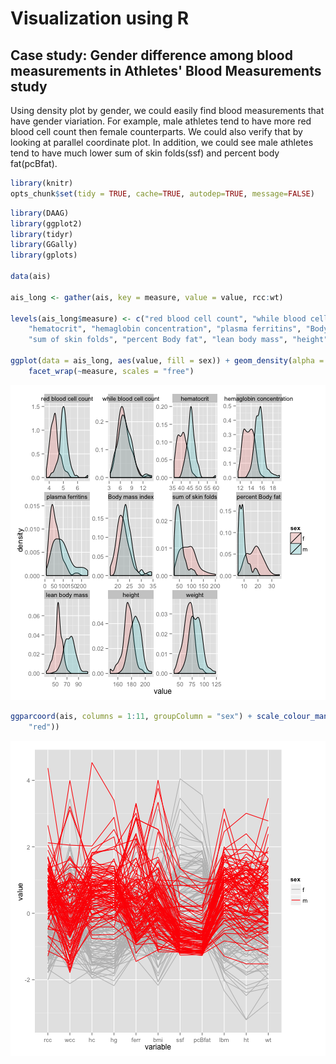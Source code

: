 
# Visualization using R

## Case study: Gender difference among blood measurements in Athletes' Blood Measurements study

Using density plot by gender, we could easily find blood measurements that have gender viariation.
For example, male athletes tend to have more red blood cell count then female counterparts.
We could also verify that by looking at parallel coordinate plot. In addition, we could see male athletes tend to have much lower sum of skin folds(ssf) and percent body fat(pcBfat).


```r
library(knitr)
opts_chunk$set(tidy = TRUE, cache=TRUE, autodep=TRUE, message=FALSE)
```


```r
library(DAAG)
library(ggplot2)
library(tidyr)
library(GGally)
library(gplots)

data(ais)

ais_long <- gather(ais, key = measure, value = value, rcc:wt)

levels(ais_long$measure) <- c("red blood cell count", "while blood cell count", 
    "hematocrit", "hemaglobin concentration", "plasma ferritins", "Body mass index", 
    "sum of skin folds", "percent Body fat", "lean body mass", "height", "weight")

ggplot(data = ais_long, aes(value, fill = sex)) + geom_density(alpha = 0.2) + 
    facet_wrap(~measure, scales = "free")
```

![plot of chunk unnamed-chunk-2](figure/unnamed-chunk-2-1.png) 

```r
ggparcoord(ais, columns = 1:11, groupColumn = "sex") + scale_colour_manual(values = c("grey", 
    "red"))
```

![plot of chunk unnamed-chunk-2](figure/unnamed-chunk-2-2.png) 


